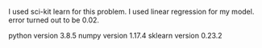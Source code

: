 I used sci-kit learn for this problem. I used linear regression for my model. error turned out to be 0.02. 

python version 3.8.5
numpy version 1.17.4
sklearn version 0.23.2
